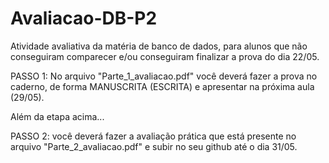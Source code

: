 # Avaliacao-DB-P2
Atividade avaliativa da matéria de banco de dados, para alunos que não conseguiram comparecer e/ou conseguiram finalizar a prova do dia 22/05.



PASSO 1: No arquivo "Parte_1_avaliacao.pdf" você deverá fazer a prova no caderno, de forma MANUSCRITA (ESCRITA) e apresentar na próxima aula (29/05). 

Além da etapa acima...

PASSO 2: você deverá fazer a avaliação prática que está presente no arquivo "Parte_2_avaliacao.pdf" e subir no seu github até o dia  31/05. 
